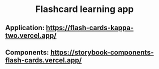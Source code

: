 # <div align="center"> Flashcard learning app </div>


## Application: https://flash-cards-kappa-two.vercel.app/


## Components: https://storybook-components-flash-cards.vercel.app/

